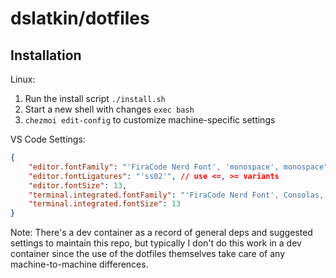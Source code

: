 # dslatkin/dotfiles

<!--
Todos

https://www.shell-tips.com/mac/defaults/#gsc.tab=0
https://github.com/mathiasbynens/dotfiles/blob/master/.macos

https://github.com/lucasresck/gnome-shell-extension-alt-tab-scroll-workaround

Automate system management including running `chezmoi apply` to refresh externals:

- Notes about `.chezmoiexternal.toml`:
    - Zsh example with gotchas: https://www.chezmoi.io/user-guide/include-files-from-elsewhere/
    - Maybe use v3 API instead of /archive/branch on GitHub repos: https://stackoverflow.com/a/8378458/9207275
    - Use --progress to show progress bar when downloading externals (and can be set in chezmoi config)
- On Mac, use launchd for automation
    https://www.launchd.info/
    https://www.soma-zone.com/LaunchControl/
- On Linux, use anacron since it will queue and combine updates that are
  scheduled when the computer is off or asleep
    https://askubuntu.com/a/848638/1624642

Configuration

-   Automate debconf https://github.com/phusion/baseimage-docker/issues/58#issuecomment-48032250

Explore or install these packages:

-   [homebrew bundle](https://github.com/Homebrew/homebrew-bundle)
-   [Debian unattended upgrades](https://wiki.debian.org/UnattendedUpgrades) for updating debian packages

Functions:

-   Check if in bash login vs. interactive shell 
    https://unix.stackexchange.com/a/26782/496182

Git autocomplete

-   https://github.com/git/git/blob/master/contrib/completion/git-completion.bash

-->

## Installation

Linux:

1. Run the install script `./install.sh`
2. Start a new shell with changes `exec bash`
3. `chezmoi edit-config` to customize machine-specific settings

VS Code Settings:

```json
{
	"editor.fontFamily": "'FiraCode Nerd Font', 'monospace', monospace", // Mac: "'FiraCode NF', Consolas, 'Courier New', monospace",
	"editor.fontLigatures": "'ss02'", // use <=, >= variants
	"editor.fontSize": 13,
	"terminal.integrated.fontFamily": "'FiraCode Nerd Font', Consolas, 'Courier New', monospace",
	"terminal.integrated.fontSize": 13
}
```

Note: There's a dev container as a record of general deps and suggested settings
to maintain this repo, but typically I don't do this work in a dev container
since the use of the dotfiles themselves take care of any machine-to-machine
differences.

<!--
## Terminal colors

Good reference: https://stackoverflow.com/a/28938235/9207275

These lists should work in shell script:

- Reset: \u001b[0m
- Black: \u001b[30m
- Red: \u001b[31m
- Green: \u001b[32m
- Yellow: \u001b[33m
- Blue: \u001b[34m
- Magenta: \u001b[35m
- Cyan: \u001b[36m
- White: \u001b[37m
- Background Black: \u001b[40m
- Background Red: \u001b[41m
- Background Green: \u001b[42m
- Background Yellow: \u001b[43m
- Background Blue: \u001b[44m
- Background Magenta: \u001b[45m
- Background Cyan: \u001b[46m
- Background White: \u001b[47m
- Bright Black: \u001b[30;1m
- Bright Red: \u001b[31;1m
- Bright Green: \u001b[32;1m
- Bright Yellow: \u001b[33;1m
- Bright Blue: \u001b[34;1m
- Bright Magenta: \u001b[35;1m
- Bright Cyan: \u001b[36;1m
- Bright White: \u001b[37;1m
- Background Bright Black: \u001b[40;1m
- Background Bright Red: \u001b[41;1m
- Background Bright Green: \u001b[42;1m
- Background Bright Yellow: \u001b[43;1m
- Background Bright Blue: \u001b[44;1m
- Background Bright Magenta: \u001b[45;1m
- Background Bright Cyan: \u001b[46;1m
- Background Bright White: \u001b[47;1m

Some terminals support an extended color set in the form `\u001b[38;5;${0..255}m`.

And for output in go templates, format it like:

```text/template
{{ writeToStdout "I'm black and \033[32mI'm green\033[0m and I'm black again" -}}
```

### Dev containers

Add this to your `settings.json` in VS Code and these dotfiles will automatically
get copied into [dev containers](https://code.visualstudio.com/docs/remote/containers):

```json
{
    "dotfiles.repository": "https://github.com/dslatkin/dotfiles.git",
    "dotfiles.targetPath": "~/dotfiles",
    "dotfiles.installCommand": "~/dotfiles/install.sh",
    "terminal.integrated.defaultProfile.linux": "fish",
    "terminal.integrated.profiles.linux": {
        "fish": {
            "path": "/usr/bin/fish"
        },
    }
}
```

If you sync your VS Code settings, `dotfile.*` settings are excluded
by default. To fix this, add this setting to revert that:

```json
{
    "settingsSync.ignoredSettings": [
        "-dotfiles.installCommand",
        "-dotfiles.repository",
        "-dotfiles.targetPath",
    ]
}
```
-->
